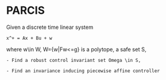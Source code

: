 # PARCIS
Given a discrete time linear system

    x^+ = Ax + Bu + w
    
where w\in W, W={w|Fw<=g} is a polytope, a safe set S,

    - Find a robust control invariant set Omega \in S,
    
    - Find an invariance inducing piecewise affine controller 
